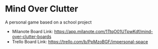 # Mind Over Clutter
A personal game based on a school project

- Milanote Board Link: https://app.milanote.com/1TtqO01UTpwKdf/mind-over-clutter-boards<br>
- Trello Board Link: https://trello.com/b/PpMzoBGF/impersonal-space<br>
